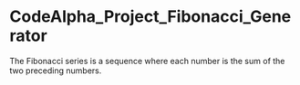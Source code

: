 # CodeAlpha_Project_Fibonacci_Generator
The Fibonacci series is a sequence where each number is the sum of the two preceding numbers.
